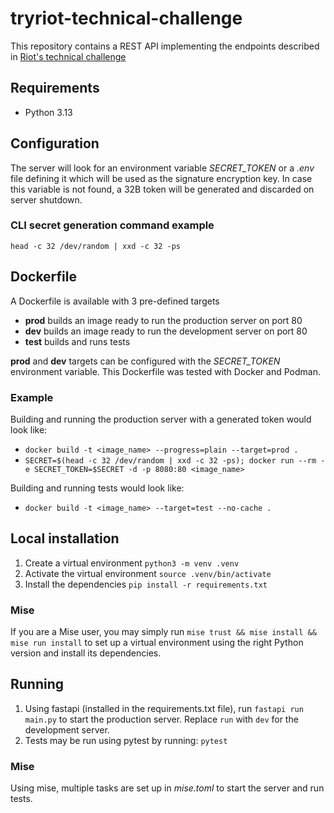 # tryriot-technical-challenge

This repository contains a REST API implementing the endpoints described in [Riot's technical challenge](https://github.com/tryriot/take-home)

## Requirements

* Python 3.13

## Configuration

The server will look for an environment variable *SECRET_TOKEN* or a *.env* file defining it which will be used as the signature encryption key.
In case this variable is not found, a 32B token will be generated and discarded on server shutdown.

### CLI secret generation command example

`head -c 32 /dev/random | xxd -c 32 -ps`

## Dockerfile

A Dockerfile is available with 3 pre-defined targets
* **prod** builds an image ready to run the production server on port 80
* **dev** builds an image ready to run the development server on port 80
* **test** builds and runs tests

**prod** and **dev** targets can be configured with the *SECRET_TOKEN* environment variable.
This Dockerfile was tested with Docker and Podman.

### Example

Building and running the production server with a generated token would look like:
* `docker build -t <image_name> --progress=plain --target=prod .`
* `SECRET=$(head -c 32 /dev/random | xxd -c 32 -ps); docker run --rm -e SECRET_TOKEN=$SECRET -d -p 8080:80 <image_name>`

Building and running tests would look like:
* `docker build -t <image_name> --target=test --no-cache .`

## Local installation

1. Create a virtual environment `python3 -m venv .venv`
2. Activate the virtual environment `source .venv/bin/activate`
3. Install the dependencies `pip install -r requirements.txt`

### Mise

If you are a Mise user, you may simply run `mise trust && mise install && mise run install` to set up a virtual environment using the right Python version and install its dependencies.

## Running

1. Using fastapi (installed in the requirements.txt file), run `fastapi run main.py` to start the production server. Replace `run` with `dev` for the development server.
2. Tests may be run using pytest by running: `pytest`

### Mise

Using mise, multiple tasks are set up in *mise.toml* to start the server and run tests.